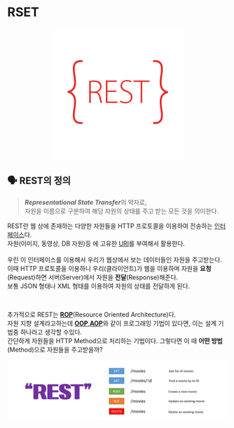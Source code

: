 # RSET
<div align="center">
    <img src="rest.png">
</div>

## 🗣 REST의 정의
> ***Representational State Transfer***의 약자로,<br>
자원을 이름으로 구분하여 해당 자원의 상태를 주고 받는 모든 것을 의미한다.<br>

REST란 웹 상에 존재하는 다양한 자원들을 HTTP 프로토콜을 이용하여 전송하는 [인터페이스]()다.<br>
자원(이미지, 동영상, DB 자원)등 에 고유한 [URI]()를 부여해서 활용한다.<br>
<br>
우린 이 인터페이스를 이용해서 우리가 웹상에서 보는 데이터들인 자원을 주고받는다.<br>
이때 HTTP 프로토콜을 이용하니 우리(클라이언트)가 웹을 이용하며 자원을 **요청**(Request)하면 서버(Server)에서 자원을 **전달**(Response)해준다.<br>
보통 JSON 형태나 XML 형태를 이용하여 자원의 상태를 전달하게 된다.

<br>

추가적으로 REST는 [**ROP**]()(Resource Oriented Architecture)다.<br>
자원 지향 설계라고하는데 [**OOP**](),[**AOP**]()와 같이 프로그래밍 기법이 있다면, 이는 설계 기법중 하나라고 생각할 수있다.<br>
간단하게 자원들을 HTTP Method으로 처리하는 기법이다. 그렇다면 이 때 **어떤 방법**(Method)으로 자원들을 주고받을까?<br>

<div align="center">
    <img src = "http_method.png">
</div>